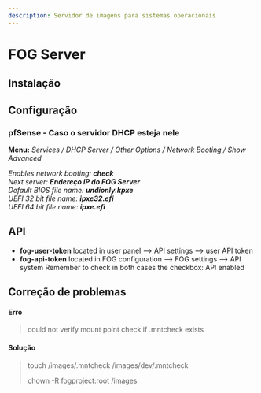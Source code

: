 ```yaml
---
description: Servidor de imagens para sistemas operacionais
---
```


# FOG Server

## Instalação

## Configuração

### pfSense - Caso o servidor DHCP esteja nele

**Menu:** _Services / DHCP Server / Other Options / Network Booting / Show Advanced_

_Enables network booting: **check**_  
_Next server: **Endereço IP do FOG Server**_  
_Default BIOS file name: **undionly.kpxe**_  
_UEFI 32 bit file name: **ipxe32.efi**_  
_UEFI 64 bit file name: **ipxe.efi**_



## API

* **fog-user-token** located in user panel --&gt; API settings --&gt; user API token
* **fog-api-token** located in FOG configuration --&gt; FOG settings --&gt; API system Remember to check in both cases the checkbox: API enabled

## Correção de problemas

#### Erro

> could not verify mount point check if .mntcheck exists

#### Solução

> touch /images/.mntcheck /images/dev/.mntcheck
>
> chown -R fogproject:root /images




